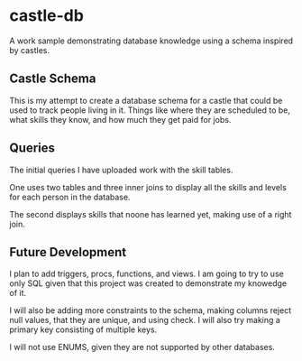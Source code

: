 # castle-db
A work sample demonstrating database knowledge using a schema inspired by castles.

## Castle Schema
This is my attempt to create a database schema for a castle that could be used to track people living in it. Things like where they are scheduled to be, what skills they know, and how much they get paid for jobs.

## Queries
The initial queries I have uploaded work with the skill tables. 

One uses two tables and three inner joins to display all the skills and levels for each person in the database.

The second displays skills that noone has learned yet, making use of a right join.

## Future Development
I plan to add triggers, procs, functions, and views. I am going to try to use only SQL given that this project was created to demonstrate my knowedge of it.

I will also be adding more constraints to the schema, making columns reject null values, that they are unique, and using check. I will also try making a primary key consisting of multiple keys.

I will not use ENUMS, given they are not supported by other databases.

